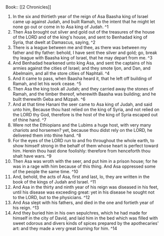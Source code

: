  Book:: [[2 Chronicles]]
 1. In the six and thirtieth year of the reign of Asa Baasha king of Israel came up against Judah, and built Ramah, to the intent that he might let none go out or come in to Asa king of Judah. ^1
 2. Then Asa brought out silver and gold out of the treasures of the house of the LORD and of the king's house, and sent to Benhadad king of Syria, that dwelt at Damascus, saying, ^2
 3. There is a league between me and thee, as there was between my father and thy father: behold, I have sent thee silver and gold; go, break thy league with Baasha king of Israel, that he may depart from me. ^3
 4. And Benhadad hearkened unto king Asa, and sent the captains of his armies against the cities of Israel; and they smote Ijon, and Dan, and Abelmaim, and all the store cities of Naphtali. ^4
 5. And it came to pass, when Baasha heard it, that he left off building of Ramah, and let his work cease. ^5
 6. Then Asa the king took all Judah; and they carried away the stones of Ramah, and the timber thereof, wherewith Baasha was building; and he built therewith Geba and Mizpah. ^6
 7. And at that time Hanani the seer came to Asa king of Judah, and said unto him, Because thou hast relied on the king of Syria, and not relied on the LORD thy God, therefore is the host of the king of Syria escaped out of thine hand. ^7
 8. Were not the Ethiopians and the Lubims a huge host, with very many chariots and horsemen? yet, because thou didst rely on the LORD, he delivered them into thine hand. ^8
 9. For the eyes of the LORD run to and fro throughout the whole earth, to show himself strong in the behalf of them whose heart is perfect toward him. Herein thou hast done foolishly: therefore from henceforth thou shalt have wars. ^9
 10. Then Asa was wroth with the seer, and put him in a prison house; for he was in a rage with him because of this thing. And Asa oppressed some of the people the same time. ^10
 11. And, behold, the acts of Asa, first and last, lo, they are written in the book of the kings of Judah and Israel. ^11
 12. And Asa in the thirty and ninth year of his reign was diseased in his feet, until his disease was exceeding great: yet in his disease he sought not to the LORD, but to the physicians. ^12
 13. And Asa slept with his fathers, and died in the one and fortieth year of his reign. ^13
 14. And they buried him in his own sepulchres, which he had made for himself in the city of David, and laid him in the bed which was filled with sweet odorous and divers kinds of spices prepared by the apothecaries' art: and they made a very great burning for him. ^14
